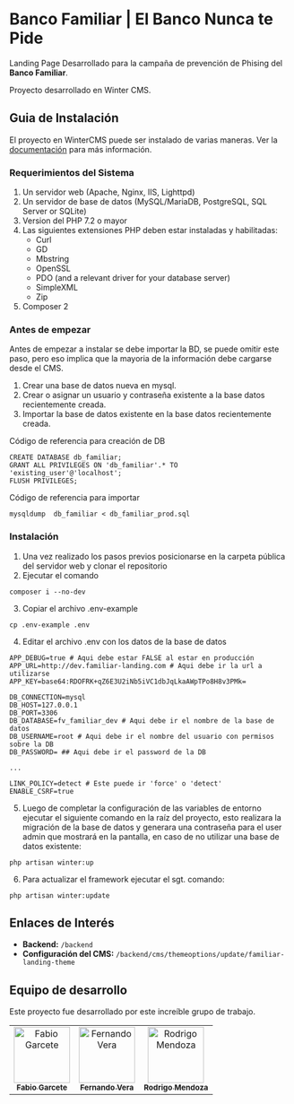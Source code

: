 # Banco Familiar | El Banco Nunca te Pide

Landing Page Desarrollado para la campaña de prevención de Phising del **Banco Familiar**.

Proyecto desarrollado en Winter CMS.


## Guia de Instalación

El proyecto en WinterCMS puede ser instalado de varias maneras. Ver la [documentación](https://wintercms.com/install) para más información.


### Requerimientos del Sistema

1. Un servidor web (Apache, Nginx, IIS, Lighttpd)
2. Un servidor de base de datos (MySQL/MariaDB, PostgreSQL, SQL Server or SQLite)
3. Version del PHP 7.2 o mayor
4. Las siguientes extensiones PHP deben estar instaladas y habilitadas:
   - Curl
   - GD
   - Mbstring
   - OpenSSL
   - PDO (and a relevant driver for your database server)
   - SimpleXML
   - Zip
5. Composer 2

### Antes de empezar

Antes de empezar a instalar se debe importar la BD, se puede omitir este paso, pero eso implica que la mayoria de la
información debe cargarse desde el CMS.

1. Crear una base de datos nueva en mysql.
2. Crear o asignar un usuario y contraseña existente a la base datos recientemente creada.
3. Importar la base de datos existente en la base datos recientemente creada.


Código de referencia para creación de DB
```mysql
CREATE DATABASE db_familiar;
GRANT ALL PRIVILEGES ON 'db_familiar'.* TO 'existing_user'@'localhost';
FLUSH PRIVILEGES;
```


Código de referencia para importar
```shell
mysqldump  db_familiar < db_familiar_prod.sql
```


### Instalación

1. Una vez realizado los pasos previos posicionarse en la carpeta pública del servidor web y clonar el repositorio
2. Ejecutar el comando
```shell
composer i --no-dev
```
3. Copiar el archivo .env-example
```shell
cp .env-example .env
```
4. Editar el archivo .env con los datos de la base de datos
```
APP_DEBUG=true # Aqui debe estar FALSE al estar en producción
APP_URL=http://dev.familiar-landing.com # Aqui debe ir la url a utilizarse
APP_KEY=base64:RDOFRK+qZ6E3U2iNb5iVC1dbJqLkaAWpTPo8H8v3PMk=

DB_CONNECTION=mysql
DB_HOST=127.0.0.1
DB_PORT=3306
DB_DATABASE=fv_familiar_dev # Aqui debe ir el nombre de la base de datos
DB_USERNAME=root # Aqui debe ir el nombre del usuario con permisos sobre la DB
DB_PASSWORD= ## Aqui debe ir el password de la DB

...

LINK_POLICY=detect # Este puede ir 'force' o 'detect'
ENABLE_CSRF=true
```

5. Luego de completar la configuración de las variables de entorno ejecutar el siguiente comando en la raíz del proyecto,
esto realizara la migración de la base de datos y generara una contraseña para el user admin que mostrará en la pantalla,
en caso de no utilizar una base de datos existente:

```shell
php artisan winter:up
```
6. Para actualizar el framework ejecutar el sgt. comando:
```shell
php artisan winter:update
```

## Enlaces de Interés

- **Backend:** `/backend`
- **Configuración del CMS:** `/backend/cms/themeoptions/update/familiar-landing-theme`

## Equipo de desarrollo

Este proyecto fue desarrollado por este increíble grupo de trabajo.

<table>
  <tr>
    <td align="center"><a href="https://github.com/the-fgx"><img src="https://avatars.githubusercontent.com/u/59941436?v=4" width="100px;" alt="Fabio Garcete"/><br /><sub><b>Fabio Garcete</b></sub></a></td>
    <td align="center"><a href="https://github.com/fershio20"><img src="https://avatars.githubusercontent.com/u/69645075?v=4" width="100px;" alt="Fernando Vera"/><br /><sub><b>Fernando Vera</b></sub></a></td>
    <td align="center"><a href="https://github.com/RoKrypto"><img src="https://avatars.githubusercontent.com/u/19767431?v=4" width="100px;" alt="Rodrigo Mendoza"/><br /><sub><b>Rodrigo Mendoza</b></sub></a></td>
  </tr>
</table>




